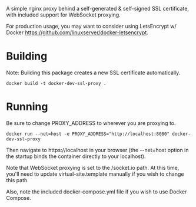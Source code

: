 A simple nginx proxy behind a self-generated & self-signed SSL certificate, with included support for WebSocket proxying.

For production usage, you may want to consider using LetsEncrypt w/ Docker https://github.com/linuxserver/docker-letsencrypt.

# Building

Note: Building this package creates a new SSL certificate automatically.

```
docker build -t docker-dev-ssl-proxy .
```

# Running

Be sure to change PROXY_ADDRESS to wherever you are proxying to.

```
docker run --net=host -e PROXY_ADDRESS="http://localhost:8080" docker-dev-ssl-proxy
```

Then navigate to https://localhost in your browser (the --net=host option in the startup binds the container directly to your localhost).

Note that WebSocket proxying is set to the /socket.io path. At this time, you'll need to update virtual-site.template manually if you wish to change this path.

Also, note the included docker-compose.yml file if you wish to use Docker Compose.
